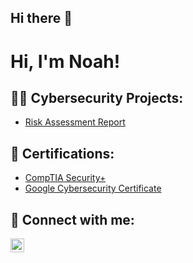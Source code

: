 ## Hi there 👋

<h1>Hi, I'm Noah!</h1>

<h2>👨‍💻 Cybersecurity Projects:</h2>

- [Risk Assessment Report](https://github.com/noahscheffey/Risk-Assessment)

<h2> 📜 Certifications:</h2>

- [CompTIA Security+](https://www.dropbox.com/scl/fi/bxc38e5gy2be022i8xp86/CompTIA-Security-Certificate-Noah-Scheffey.pdf?rlkey=aediudarp6k7yelujmdkdvw6g&st=h9ss7a5z&dl=0)
- [Google Cybersecurity Certificate](https://www.dropbox.com/scl/fi/465yalw1a3vy3lpv1uusq/Google-Cybersecurity-Certificate-Noah-Scheffey.pdf?rlkey=zmpv671ad6c0mrfgxd68pgsy3&st=7m4icnpq&dl=0)

<h2> 🤳 Connect with me:</h2>

[<img align="left" alt="JoshMadakor | LinkedIn" width="22px" src="https://cdn.jsdelivr.net/npm/simple-icons@v3/icons/linkedin.svg" />][linkedin]

[linkedin]: https://linkedin.com/in/noahscheffey

<!--
**joshmadakor1/joshmadakor1** is a ✨ _special_ ✨ repository because its `README.md` (this file) appears on your GitHub profile.

Here are some ideas to get you started:

- 🔭 I’m currently working on ...
- 🌱 I’m currently learning ...
- 👯 I’m looking to collaborate on ...
- 🤔 I’m looking for help with ...
- 💬 Ask me about ...
- 📫 How to reach me: ...
- 😄 Pronouns: ...
- ⚡ Fun fact: ...
-->
